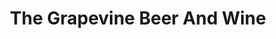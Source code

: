 ---
title: "The Grapevine Beer And Wine"
url: /harvard/the-grapevine-beer-and-wine/
shop: alcohol
---
